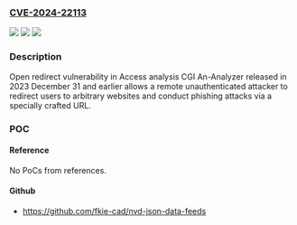 ### [CVE-2024-22113](https://cve.mitre.org/cgi-bin/cvename.cgi?name=CVE-2024-22113)
![](https://img.shields.io/static/v1?label=Product&message=Access%20analysis%20CGI%20An-Analyzer&color=blue)
![](https://img.shields.io/static/v1?label=Version&message=%3D%20released%20in%202023%20December%2031%20and%20earlier%20&color=brighgreen)
![](https://img.shields.io/static/v1?label=Vulnerability&message=Open%20Redirect&color=brighgreen)

### Description

Open redirect vulnerability in Access analysis CGI An-Analyzer released in 2023 December 31 and earlier allows a remote unauthenticated attacker to redirect users to arbitrary websites and conduct phishing attacks via a specially crafted URL.

### POC

#### Reference
No PoCs from references.

#### Github
- https://github.com/fkie-cad/nvd-json-data-feeds

